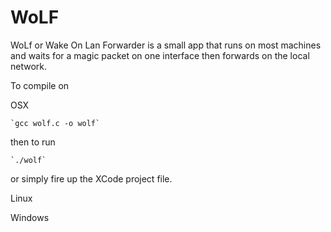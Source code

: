 WoLF
====
WoLf or Wake On Lan Forwarder is a small app that runs on most machines and waits for a 
magic packet on one interface then forwards on the local network.

To compile on

OSX 

    `gcc wolf.c -o wolf`
    
then to run

    `./wolf`
    
or simply fire up the XCode project file.

Linux

Windows


